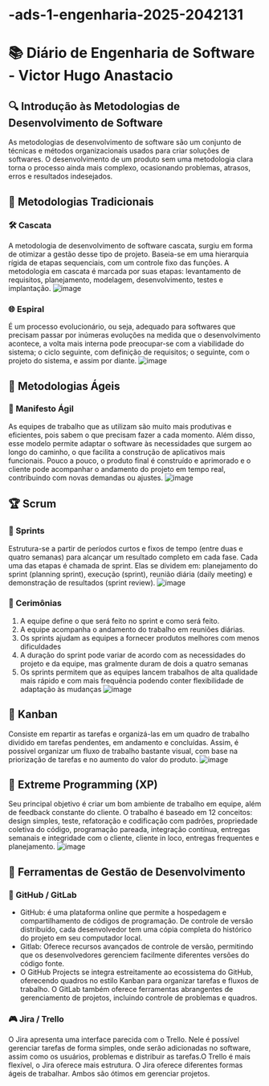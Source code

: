 # -ads-1-engenharia-2025-2042131
# 📚 Diário de Engenharia de Software - Victor Hugo Anastacio

## 🔍 Introdução às Metodologias de Desenvolvimento de Software  
 As metodologias de desenvolvimento de software são um conjunto de técnicas e métodos organizacionais usados para criar soluções de softwares. O desenvolvimento de um produto sem uma metodologia clara torna o processo ainda mais complexo, ocasionando problemas, atrasos, erros e resultados indesejados.

## 📖 Metodologias Tradicionais  
### 🛠️ Cascata  
 A metodologia de desenvolvimento de software cascata, surgiu em forma de otimizar a gestão desse tipo de projeto. Baseia-se em uma hierarquia rígida de etapas sequenciais, com um controle fixo das funções. A metodologia em cascata é marcada por suas etapas: levantamento de requisitos, planejamento, modelagem, desenvolvimento, testes e implantação.
 ![image](https://github.com/user-attachments/assets/e4700d4c-034e-499f-8528-b031968ff814)


### 🌐 Espiral  
 É um processo evolucionário, ou seja, adequado para softwares que precisam passar por inúmeras evoluções na medida que o desenvolvimento acontece, a volta mais interna pode preocupar-se com a viabilidade do sistema; o ciclo seguinte, com definição de requisitos; o seguinte, com o projeto do sistema, e assim por diante.
 ![image](https://github.com/user-attachments/assets/de995a30-9998-4311-bd25-a2dd3ceee224)


## 💪 Metodologias Ágeis  
### 📖 Manifesto Ágil  
 As equipes de trabalho que as utilizam são muito mais produtivas e eficientes, pois sabem o que precisam fazer a cada momento. Além disso, esse modelo permite adaptar o software às necessidades que surgem ao longo do caminho, o que facilita a construção de aplicativos mais funcionais. Pouco a pouco, o produto final é construído e aprimorado e o cliente pode acompanhar o andamento do projeto em tempo real, contribuindo com novas demandas ou ajustes.
 ![image](https://github.com/user-attachments/assets/350e8d49-f338-434c-b925-702885700e7e)


## 🏆 Scrum  
### 📅 Sprints  
 Estrutura-se a partir de períodos curtos e fixos de tempo (entre duas e quatro semanas) para alcançar um resultado completo em cada fase. Cada uma das etapas é chamada de sprint. Elas se dividem em: planejamento do sprint (planning sprint), execução (sprint), reunião diária (daily meeting) e demonstração de resultados (sprint review). 
 ![image](https://github.com/user-attachments/assets/fc2f2edd-c11a-4a18-9fc6-dca505fb45ae)


### 💬 Cerimônias  
1. A equipe define o que será feito no sprint e como será feito.
2. A equipe acompanha o andamento do trabalho em reuniões diárias.
3. Os sprints ajudam as equipes a fornecer produtos melhores com menos dificuldades
4. A duração do sprint pode variar de acordo com as necessidades do projeto e da equipe, mas gralmente duram de dois a quatro semanas
5. Os sprints permitem que as equipes lancem trabalhos de alta qualidade mais rápido e com mais frequência podendo conter flexibilidade de adaptação às mudanças
 ![image](https://github.com/user-attachments/assets/f823b75f-a44c-433e-a254-bf3604b08ef4)



## 🎯 Kanban  
 Consiste em repartir as tarefas e organizá-las em um quadro de trabalho dividido em tarefas pendentes, em andamento e concluídas. Assim, é possível organizar um fluxo de trabalho bastante visual, com base na priorização de tarefas e no aumento do valor do produto.
 ![image](https://github.com/user-attachments/assets/60ce0a84-4998-4f3e-afe3-acd94e625e62)

## 🚀 Extreme Programming (XP)  
 Seu principal objetivo é criar um bom ambiente de trabalho em equipe, além de feedback constante do cliente. O trabalho é baseado em 12 conceitos: design simples, teste, refatoração e codificação com padrões, propriedade coletiva do código, programação pareada, integração contínua, entregas semanais e integridade com o cliente, cliente in loco, entregas frequentes e planejamento.
 ![image](https://github.com/user-attachments/assets/7512c90c-403e-48ba-897e-7f25690c3bcc)


## 🔧 Ferramentas de Gestão de Desenvolvimento  
### 💪 GitHub / GitLab  
- GitHub: é uma plataforma online que permite a hospedagem e compartilhamento de códigos de programação. De controle de versão distribuído, cada desenvolvedor tem uma cópia completa do histórico do projeto em seu computador local.
- Gitlab: Oferece recursos avançados de controle de versão, permitindo que os desenvolvedores gerenciem facilmente diferentes versões do código fonte.
- O GitHub Projects se integra estreitamente ao ecossistema do GitHub, oferecendo quadros no estilo Kanban para organizar tarefas e fluxos de trabalho.
O GitLab também oferece ferramentas abrangentes de gerenciamento de projetos, incluindo controle de problemas e quadros.


### 🎮 Jira / Trello  
O Jira apresenta uma interface parecida com o Trello. Nele é possível gerenciar tarefas de forma simples, onde serão adicionadas no software, assim como os usuários, problemas e distribuir as tarefas.O Trello é mais flexível, o Jira oferece mais estrutura. O Jira oferece diferentes formas ágeis de trabalhar. Ambos são ótimos em gerenciar projetos.
